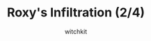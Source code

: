 ---
media: "images/rounds/war/roxy_2.png"
media_type: image
title: Roxy's Infiltration (2/4)
author: witchkit
desc: Roxy Day leads a daring solo infiltration of the NT colony.
---